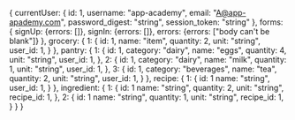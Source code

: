 {
  currentUser: {
    id: 1,
    username: "app-academy",
    email: "A@app-apademy.com",
    password_digest: "string",
    session_token: "string"
  },
  forms: {
    signUp: {errors: []},
    signIn: {errors: []},
    errors: {errors: ["body can't be blank"]}
  },
  grocery: {
    1: {
      id: 1,
      name: "item",
      quantity: 2,
      unit: "string",
      user_id: 1,
    }
  },
  pantry: {
    1: {
      id: 1,
      category: "dairy",
      name: "eggs",
      quantity: 4,
      unit: "string",
      user_id: 1,
    },
    2: {
      id: 1,
      category: "dairy",
      name: "milk",
      quantity: 1,
      unit: "string",
      user_id: 1,
    },
    3: {
      id: 1,
      category: "beverages",
      name: "tea",
      quantity: 2,
      unit: "string",
      user_id: 1,
    }
  },
  recipe: {
    1: {
      id: 1
      name: "string",
      user_id: 1,
    }
  },
  ingredient: {
    1: {
      id: 1
      name: "string",
      quantity: 2,
      unit: "string",
      recipe_id: 1,
    },
    2: {
      id: 1
      name: "string",
      quantity: 1,
      unit: "string",
      recipe_id: 1,
    }
  }
}

